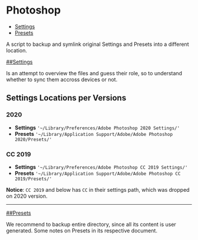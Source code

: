 # Photoshop

- [Settings](##Settings)
- [Presets](##Presets)

A script to backup and symlink original Settings and Presets into a different location.


[##Settings](Settings.md)

Is an attempt to overview the files and guess their role, so to understand whether to sync them accross devices or not.

## Settings Locations per Versions

### 2020


- **Settings** `'~/Library/Preferences/Adobe Photoshop 2020 Settings/'`
- **Presets** `'~/Library/Application Support/Adobe/Adobe Photoshop 2020/Presets/'`


### CC 2019

- **Settings** `'~/Library/Preferences/Adobe Photoshop CC 2019 Settings/'`
- **Presets** `'~/Library/Application Support/Adobe/Adobe Photoshop CC 2019/Presets/'`

**Notice**: `CC 2019` and below has `CC` in their settings path, which was dropped on 2020 version.


---

[##Presets](Presets.md)

We recommend to backup entire directory, since all its content is user generated. Some notes on Presets in its respective document.
